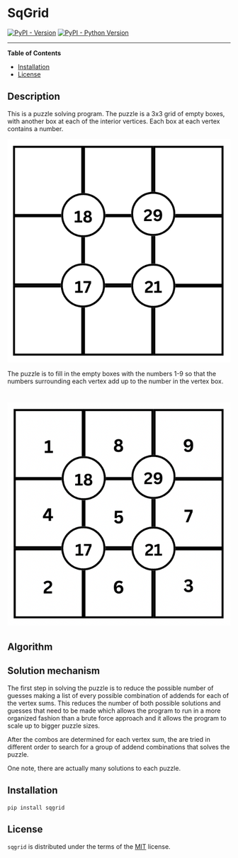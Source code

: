 # SqGrid

[![PyPI - Version](https://img.shields.io/pypi/v/sqgrid.svg)](https://pypi.org/project/sqgrid)
[![PyPI - Python Version](https://img.shields.io/pypi/pyversions/sqgrid.svg)](https://pypi.org/project/sqgrid)

-----

**Table of Contents**

- [Installation](#installation)
- [License](#license)

## Description

This is a puzzle solving program. The puzzle is a 3x3 grid of empty boxes, with another box at each of the interior vertices. Each box at each vertex contains a number.

![Sums puzzle](images/puzzle_sums.png)

The puzzle is to fill in the empty boxes with the numbers 1-9 so that the numbers surrounding each vertex add up to the number in the vertex box.

![Sums puzzle solved](images/puzzle_sums_solved.png)
=======
## Algorithm

## Solution mechanism

The first step in solving the puzzle is to reduce the possible number of guesses making a list of every possible combination of addends for each of the vertex sums. This reduces the number of both possible solutions and guesses that need to be made which allows the program to run in a more organized fashion than a brute force approach and it allows the program to scale up to bigger puzzle sizes.

After the combos are determined for each vertex sum, the are tried in different order to search for a group of addend combinations that solves the puzzle.

One note, there are actually many solutions to each puzzle.


## Installation

```console
pip install sqgrid
```

## License

`sqgrid` is distributed under the terms of the [MIT](https://spdx.org/licenses/MIT.html) license.
